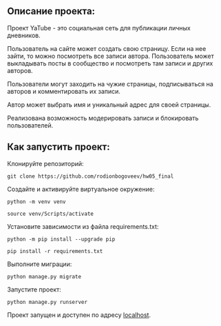 ## Описание проекта:

Проект YaTube - это социальная сеть для публикации личных дневников.

Пользователь на сайте может создать свою страницу. Если на нее зайти, то можно посмотреть все записи автора. Пользователь может выкладывать посты в сообщество и посмотреть там записи и других авторов.

Пользователи могут заходить на чужие страницы, подписываться на авторов и комментировать их записи.

Автор может выбрать имя и уникальный адрес для своей страницы.

Реализована возможность модерировать записи и блокировать пользователей.

## Как запустить проект:

Клонируйте репозиторий:

```
git clone https://github.com/rodionbogoveev/hw05_final
```

Cоздайте и активируйте виртуальное окружение:
```
python -m venv venv

source venv/Scripts/activate
```
Установите зависимости из файла requirements.txt:
```
python -m pip install --upgrade pip

pip install -r requirements.txt
```
Выполните миграции:
```
python manage.py migrate
```
Запустите проект:
```
python manage.py runserver
```
Проект запущен и доступен по адресу [localhost](http://127.0.0.1:8000/).